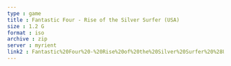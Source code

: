 ```yaml
---
type : game
title : Fantastic Four - Rise of the Silver Surfer (USA)
size : 1.2 G
format : iso
archive : zip
server : myrient
link2 : Fantastic%20Four%20-%20Rise%20of%20the%20Silver%20Surfer%20%28USA%29
---
```

